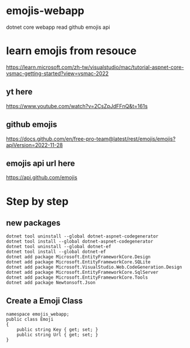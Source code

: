 # emojis-webapp
dotnet core webapp read github emojis api

# learn emojis from resouce
https://learn.microsoft.com/zh-tw/visualstudio/mac/tutorial-aspnet-core-vsmac-getting-started?view=vsmac-2022

## yt here 
https://www.youtube.com/watch?v=2CsZpJdFFnQ&t=161s

## github emojis
https://docs.github.com/en/free-pro-team@latest/rest/emojis/emojis?apiVersion=2022-11-28

## emojis api url here
https://api.github.com/emojis

# Step by step

## new packages
```bash=
dotnet tool uninstall --global dotnet-aspnet-codegenerator
dotnet tool install --global dotnet-aspnet-codegenerator
dotnet tool uninstall --global dotnet-ef
dotnet tool install --global dotnet-ef
dotnet add package Microsoft.EntityFrameworkCore.Design
dotnet add package Microsoft.EntityFrameworkCore.SQLite
dotnet add package Microsoft.VisualStudio.Web.CodeGeneration.Design
dotnet add package Microsoft.EntityFrameworkCore.SqlServer
dotnet add package Microsoft.EntityFrameworkCore.Tools
dotnet add package Newtonsoft.Json
```

## Create a Emoji Class
```cs=
namespace emojis_webapp;
public class Emoji
{
    public string Key { get; set; }
    public string Url { get; set; }
}
```
